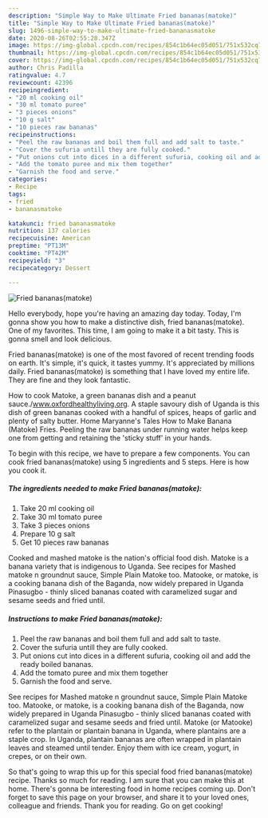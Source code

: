 ```yaml
---
description: "Simple Way to Make Ultimate Fried bananas(matoke)"
title: "Simple Way to Make Ultimate Fried bananas(matoke)"
slug: 1496-simple-way-to-make-ultimate-fried-bananasmatoke
date: 2020-08-26T02:55:28.347Z
image: https://img-global.cpcdn.com/recipes/854c1b64ec05d051/751x532cq70/fried-bananasmatoke-recipe-main-photo.jpg
thumbnail: https://img-global.cpcdn.com/recipes/854c1b64ec05d051/751x532cq70/fried-bananasmatoke-recipe-main-photo.jpg
cover: https://img-global.cpcdn.com/recipes/854c1b64ec05d051/751x532cq70/fried-bananasmatoke-recipe-main-photo.jpg
author: Chris Padilla
ratingvalue: 4.7
reviewcount: 42396
recipeingredient:
- "20 ml cooking oil"
- "30 ml tomato puree"
- "3 pieces onions"
- "10 g salt"
- "10 pieces raw bananas"
recipeinstructions:
- "Peel the raw bananas and boil them full and add salt to taste."
- "Cover the sufuria untill they are fully cooked."
- "Put onions cut into dices in a different sufuria, cooking oil and add the ready boiled bananas."
- "Add the tomato puree and mix them together"
- "Garnish the food and serve."
categories:
- Recipe
tags:
- fried
- bananasmatoke

katakunci: fried bananasmatoke 
nutrition: 137 calories
recipecuisine: American
preptime: "PT13M"
cooktime: "PT42M"
recipeyield: "3"
recipecategory: Dessert

---
```



![Fried bananas(matoke)](https://img-global.cpcdn.com/recipes/854c1b64ec05d051/751x532cq70/fried-bananasmatoke-recipe-main-photo.jpg)

Hello everybody, hope you're having an amazing day today. Today, I'm gonna show you how to make a distinctive dish, fried bananas(matoke). One of my favorites. This time, I am going to make it a bit tasty. This is gonna smell and look delicious.

Fried bananas(matoke) is one of the most favored of recent trending foods on earth. It's simple, it's quick, it tastes yummy. It's appreciated by millions daily. Fried bananas(matoke) is something that I have loved my entire life. They are fine and they look fantastic.

How to cook Matoke, a green bananas dish and a peanut sauce./www.oxfordhealthyliving.org. A staple savoury dish of Uganda is this dish of green bananas cooked with a handful of spices, heaps of garlic and plenty of salty butter. Home Maryanne&#39;s Tales How to Make Banana (Matoke) Fries. Peeling the raw bananas under running water helps keep one from getting and retaining the &#39;sticky stuff&#39; in your hands.


To begin with this recipe, we have to prepare a few components. You can cook fried bananas(matoke) using 5 ingredients and 5 steps. Here is how you cook it.

<!--inarticleads1-->

##### The ingredients needed to make Fried bananas(matoke):

1. Take 20 ml cooking oil
1. Take 30 ml tomato puree
1. Take 3 pieces onions
1. Prepare 10 g salt
1. Get 10 pieces raw bananas


Cooked and mashed matoke is the nation&#39;s official food dish. Matoke is a banana variety that is indigenous to Uganda. See recipes for Mashed matoke n groundnut sauce, Simple Plain Matoke too. Matooke, or matoke, is a cooking banana dish of the Baganda, now widely prepared in Uganda Pinasugbo - thinly sliced bananas coated with caramelized sugar and sesame seeds and fried until. 

<!--inarticleads2-->

##### Instructions to make Fried bananas(matoke):

1. Peel the raw bananas and boil them full and add salt to taste.
1. Cover the sufuria untill they are fully cooked.
1. Put onions cut into dices in a different sufuria, cooking oil and add the ready boiled bananas.
1. Add the tomato puree and mix them together
1. Garnish the food and serve.


See recipes for Mashed matoke n groundnut sauce, Simple Plain Matoke too. Matooke, or matoke, is a cooking banana dish of the Baganda, now widely prepared in Uganda Pinasugbo - thinly sliced bananas coated with caramelized sugar and sesame seeds and fried until. Matoke (or Matooke) refer to the plantain or plantain banana in Uganda, where plantains are a staple crop. In Uganda, plantain bananas are often wrapped in plantain leaves and steamed until tender. Enjoy them with ice cream, yogurt, in crepes, or on their own. 

So that's going to wrap this up for this special food fried bananas(matoke) recipe. Thanks so much for reading. I am sure that you can make this at home. There's gonna be interesting food in home recipes coming up. Don't forget to save this page on your browser, and share it to your loved ones, colleague and friends. Thank you for reading. Go on get cooking!
